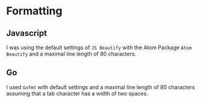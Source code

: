 # Formatting

## Javascript

I was using the default settings of `JS Beautify` with the Atom Package
`Atom Beautify` and a maximal line length of 80 characters.

## Go

I used `Gofmt` with default settings and a maximal line length of 80 characters
assuming that a tab character has a width of two spaces.
